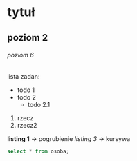 # tytuł
## poziom 2
###### poziom 6

lista zadan:
* todo 1
* todo 2
  * todo 2.1
 
1. rzecz
2. rzecz2


**listing 1** -> pogrubienie
_listing 3_ -> kursywa

```sql
select * from osoba;
```

